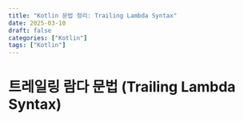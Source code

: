 ```yaml
---
title: "Kotlin 문법 정리: Trailing Lambda Syntax"
date: 2025-03-10
draft: false
categories: ["Kotlin"]
tags: ["Kotlin"]
---
```


# 트레일링 람다 문법 (Trailing Lambda Syntax)